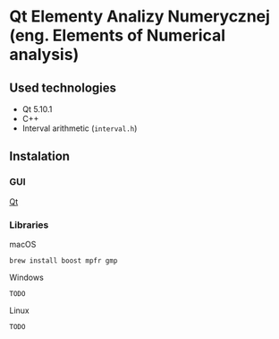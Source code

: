 # Qt Elementy Analizy Numerycznej (eng. Elements of Numerical analysis)

## Used technologies

 * Qt 5.10.1
 * C++
 * Interval arithmetic (`interval.h`)

## Instalation

### GUI
[Qt](https://www.qt.io)

### Libraries
macOS
```
brew install boost mpfr gmp
```
Windows
```
TODO
```
Linux
```
TODO
```
